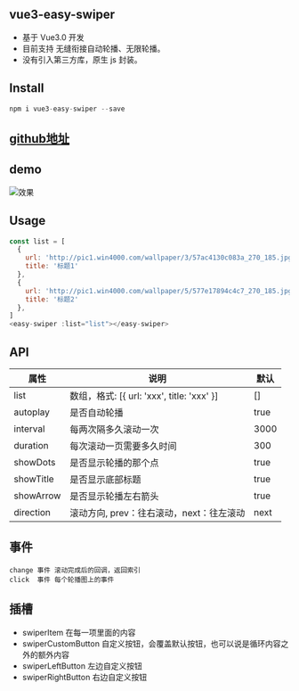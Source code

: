 ## vue3-easy-swiper

*   基于 Vue3.0 开发
*   目前支持 无缝衔接自动轮播、无限轮播。
*   没有引入第三方库，原生 js 封装。

## Install

```javascript
npm i vue3-easy-swiper --save
```

## [github地址](https://github.com/yezipi/vue3-easy-swiper)

## demo

![效果](http://yangpin.shop/file20220139e6bd4047bf7200.png)

## Usage

```javascript
const list = [
  {
    url: 'http://pic1.win4000.com/wallpaper/3/57ac4130c083a_270_185.jpg',
    title: '标题1'
  },
  {
    url: 'http://pic1.win4000.com/wallpaper/5/577e17894c4c7_270_185.jpg',
    title: '标题2'
  },
]
<easy-swiper :list="list"></easy-swiper>
```

## API

| 属性          | 说明                     | 默认 |
| ------------- | ------------------------ | ---- |
| list      | 数组，格式: [{ url: 'xxx', title: 'xxx' }]             | [] |
| autoplay      | 是否自动轮播             | true |
| interval      | 每两次隔多久滚动一次     | 3000 |
| duration      | 每次滚动一页需要多久时间 | 300  |
| showDots | 是否显示轮播的那个点     | true |
| showTitle | 是否显示底部标题     | true |
| showArrow | 是否显示轮播左右箭头     | true |
| direction | 滚动方向, prev：往右滚动，next：往左滚动    | next |

## 事件

```
change 事件 滚动完成后的回调，返回索引
click  事件 每个轮播图上的事件
```

## 插槽

*   swiperItem  在每一项里面的内容
*   swiperCustomButton 自定义按钮，会覆盖默认按钮，也可以说是循环内容之外的额外内容
*   swiperLeftButton 左边自定义按钮
*   swiperRightButton 右边自定义按钮
